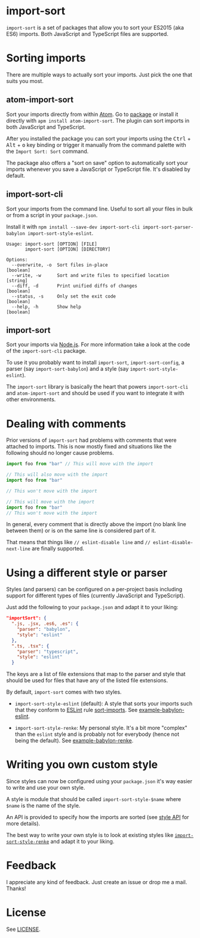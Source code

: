 # import-sort

`import-sort` is a set of packages that allow you to sort your ES2015 (aka ES6)
imports. Both JavaScript and TypeScript files are supported.

# Sorting imports

There are multiple ways to actually sort your imports. Just pick the one that
suits you most.

## atom-import-sort

Sort your imports directly from within [Atom](https://atom.io/). Go to [package](https://atom.io/packages/atom-import-sort) or install it directly with `apm install atom-import-sort`. The plugin can sort imports in both JavaScript and TypeScript.

After you installed the package you can sort your imports using the <kbd>Ctrl</kbd> + <kbd>Alt</kbd> + <kbd>o</kbd> key binding or trigger it manually from the command palette with the `Import Sort: Sort` command.

The package also offers a "sort on save" option to automatically sort your imports whenever you save a JavaScript or TypeScript file. It's disabled by default.

## import-sort-cli

Sort your imports from the command line. Useful to sort all your files in bulk or from a script in your `package.json`.

Install it with `npm install --save-dev import-sort-cli import-sort-parser-babylon import-sort-style-eslint`.


```
Usage: import-sort [OPTION] [FILE]
       import-sort [OPTION] [DIRECTORY]

Options:
  --overwrite, -o  Sort files in-place                                 [boolean]
  --write, -w      Sort and write files to specified location           [string]
  --diff, -d       Print unified diffs of changes                      [boolean]
  --status, -s     Only set the exit code                              [boolean]
  --help, -h       Show help                                           [boolean]
```

## import-sort

Sort your imports via [Node.js](https://nodejs.org/). For more information take a look at the code of the `import-sort-cli` package.

To use it you probably want to install `import-sort`, `import-sort-config`, a parser (say `import-sort-babylon`) and a style (say `import-sort-style-eslint`).

The `import-sort` library is basically the heart that powers `import-sort-cli` and `atom-import-sort` and should be used if you want to integrate it with other environments.

# Dealing with comments

Prior versions of `import-sort` had problems with comments that were attached to imports. This is now mostly fixed and situations like the following should no longer cause problems.

```js
import foo from "bar" // This will move with the import
```

```js
// This will also move with the import
import foo from "bar"
```

```js
// This won't move with the import

// This will move with the import
import foo from "bar"
// This won't move with the import
```

In general, every comment that is directly above the import (no blank line between them) or is on the same line is considered part of it.

That means that things like `// eslint-disable line` and `// eslint-disable-next-line` are finally supported.

# Using a different style or parser

Styles (and parsers) can be configured on a per-project basis including support for different types of files (currently JavaScript and TypeScript).

Just add the following to your `package.json` and adapt it to your liking:

```json
"importSort": {
  ".js, .jsx, .es6, .es": {
    "parser": "babylon",
    "style": "eslint"
  },
  ".ts, .tsx": {
    "parser": "typescript",
    "style": "eslint"
  }
```

The keys are a list of file extensions that map to the parser and style that should be used for files that have any of the listed file extensions.

By default, `import-sort` comes with two styles.

* `import-sort-style-eslint` (default): A style that sorts your imports such that they conform to [ESLint](http://eslint.org/) rule [sort-imports](http://eslint.org/docs/rules/sort-imports). See [example-babylon-eslint](https://github.com/renke/import-sort/tree/master/packages/example-babylon-eslint).

* `import-sort-style-renke`: My personal style. It's a bit more "complex" than the `eslint` style and is probably not for everybody (hence not being the default). See [example-babylon-renke](https://github.com/renke/import-sort/tree/master/packages/example-babylon-renke).

# Writing you own custom style

Since styles can now be configured using your `package.json` it's way easier to write and use your own style.

A style is module that should be called `import-sort-style-$name` where `$name` is the name of the style.

An API is provided to specify how the imports are sorted (see [style API](packages/import-sort-style/src/index.ts#L3) for more details).

The best way to write your own style is to look at existing styles like [`import-sort-style-renke`](packages/import-sort-style-renke/src/index.ts) and adapt it to your liking.

# Feedback

I appreciate any kind of feedback. Just create an issue or drop me a mail. Thanks!

# License

See [LICENSE](LICENSE).
